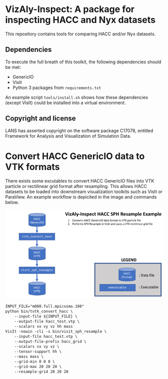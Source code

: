 # VizAly-Inspect: A package for inspecting HACC and Nyx datasets

This repository contains tools for comparing HACC and/or Nyx datasets.

## Dependencies

To execute the full breath of this toolkit, the following dependencies should be met:
  * GenericIO
  * VisIt
  * Python 3 packages from ``requirements.txt``

An example script ``tools/install.sh`` shows how these dependencies (except VisIt) could be installed into a virtual environment.

## Copyright and license
LANS has asserted copyright on the software package C17078, entitled Framework for Analysis and Visualization of Simulation Data.

# Convert HACC GenericIO data to VTK formats

There exists some excutables to convert HACC GenericIO files into VTK particle or rectilinear grid format after resampling.
This allows HACC datasets to be loaded into downstream visualization toolkits such as VisIt or ParaView.
An example workflow is depicited in the image and commands below.

![workflow_convert](docs/workflow_convert.png)
```
INPUT_FILE="m000.full.mpicosmo.100"
python bin/tvtk_convert_hacc \
    --input-file ${INPUT_FILE} \
    --output-file hacc_test.vtp \
    --scalars vx vy vz hh mass
VisIt -nowin -cli -s bin/visit_sph_resample \
    --input-file hacc_test.vtp \
    --output-file-prefix hacc_grid \
    --scalars vx vy vz \
    --tensor-support hh \
    --mass mass \
    --grid-min 0 0 0 \
    --grid-max 20 20 20 \
    --resample-grid 20 20 20
```
